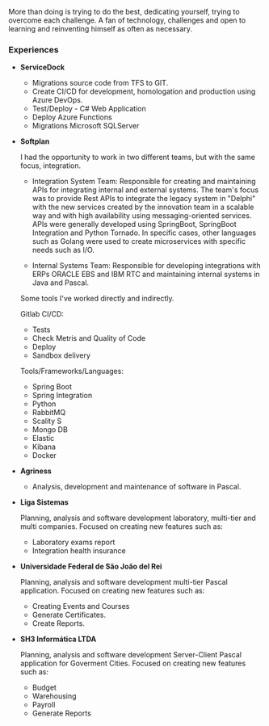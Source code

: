 	
More than doing is trying to do the best, dedicating yourself, trying to overcome each challenge. A fan of technology,
challenges and open to learning and reinventing himself as often as necessary.
	
### Experiences
	
  - **ServiceDock**	
  
    - Migrations source code from TFS to GIT.
    - Create CI/CD for development, homologation and production using Azure DevOps.
    - Test/Deploy - C# Web Application
    - Deploy Azure Functions
    - Migrations Microsoft SQLServer
    
  - **Softplan**
  
    I had the opportunity to work in two different teams, but with the same focus, integration.

    - Integration System Team:
    Responsible for creating and maintaining APIs for integrating internal and external systems. The team's focus
    was to provide Rest APIs to integrate the legacy system in "Delphi" with the new services created by the
    innovation team in a scalable way and with high availability using messaging-oriented services. APIs were
    generally developed using SpringBoot, SpringBoot Integration and Python Tornado. In specific cases, other
    languages such as Golang were used to create microservices with specific needs such as I/O.
    
    - Internal Systems Team:
    Responsible for developing integrations with ERPs ORACLE EBS and IBM RTC and maintaining internal
    systems in Java and Pascal.

    Some tools I've worked directly and indirectly.

    Gitlab CI/CD:
    - Tests
    - Check Metris and Quality of Code
    - Deploy
    - Sandbox delivery

    Tools/Frameworks/Languages:
    - Spring Boot
    - Spring Integration
    - Python
    - RabbitMQ
    - Scality S
    - Mongo DB
    - Elastic
    - Kibana
    - Docker
    
  - **Agriness**
  
    - Analysis, development and maintenance of software in Pascal.
    
  - **Liga Sistemas**
  
    Planning, analysis and software development laboratory, multi-tier and multi companies. Focused on creating new features such as:
    - Laboratory exams report
    - Integration health insurance
    
  - **Universidade Federal de São João del Rei**
  
    Planning, analysis and software development multi-tier Pascal application. Focused on creating new features such as:
    
    - Creating Events and Courses
    - Generate Certificates.
    - Create Reports.
    
  - **SH3 Informática LTDA**

    Planning, analysis and software development Server-Client Pascal application for Goverment Cities. Focused
    on creating new features such as:
    
    - Budget
    - Warehousing
    - Payroll
    - Generate Reports
